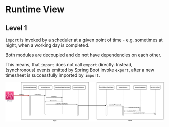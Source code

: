 # Runtime View

## Level 1

`import` is invoked by a scheduler at a given point of time - e.g. sometimes at night, when a working day is completed.

Both modules are decoupled and do not have dependencies on each other.

This means, that `import` does not call `export` directly. Instead, (synchronous) events emitted by Spring Boot invoke
`export`, after a new timesheet is successfully imported by `import`.

![Dynamic-level-1](assets/dynamic-level-1.drawio.png "Dynamic-level-1")
